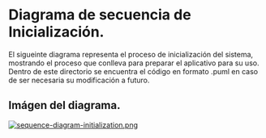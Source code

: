 # **Diagrama de secuencia de Inicialización.**

El sigueinte diagrama representa el proceso de inicialización del sistema, mostrando el proceso que conlleva para
preparar el aplicativo para su uso.
Dentro de este directorio se encuentra el código en formato .puml en caso de ser necesaria su modificación a futuro.

## Imágen del diagrama.
[![sequence-diagram-initialization.png](https://i.postimg.cc/8cPHQ8hr/sequence-diagram-initialization.png)](https://postimg.cc/G8VYG5gc)
